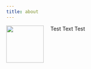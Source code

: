 ```yaml
---
title: about
---
```


<img align="left" width="100" src="https://www.gravatar.com/avatar/d7cd15379e5d057d08f7af462c437fc6?s=200" style="padding-right: 15px;">

Test
Text
Test